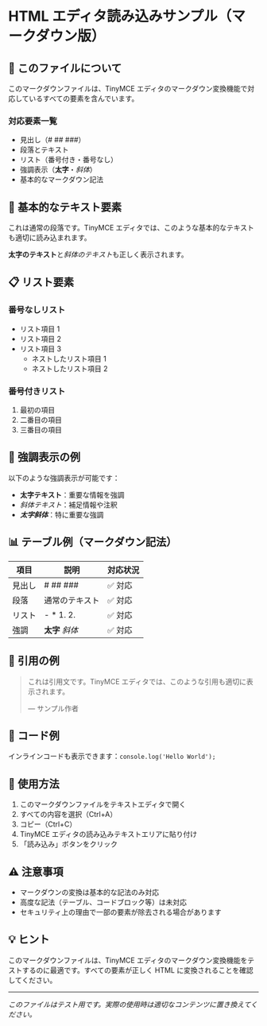 # HTML エディタ読み込みサンプル（マークダウン版）

## 📝 このファイルについて

このマークダウンファイルは、TinyMCE エディタのマークダウン変換機能で対応しているすべての要素を含んでいます。

### 対応要素一覧

- 見出し（# ## ###）
- 段落とテキスト
- リスト（番号付き・番号なし）
- 強調表示（**太字**・_斜体_）
- 基本的なマークダウン記法

## 🎯 基本的なテキスト要素

これは通常の段落です。TinyMCE エディタでは、このような基本的なテキストも適切に読み込まれます。

**太字のテキスト**と*斜体のテキスト*も正しく表示されます。

## 📋 リスト要素

### 番号なしリスト

- リスト項目 1
- リスト項目 2
- リスト項目 3
  - ネストしたリスト項目 1
  - ネストしたリスト項目 2

### 番号付きリスト

1. 最初の項目
2. 二番目の項目
3. 三番目の項目

## 🎨 強調表示の例

以下のような強調表示が可能です：

- **太字テキスト**：重要な情報を強調
- _斜体テキスト_：補足情報や注釈
- **_太字斜体_**：特に重要な強調

## 📊 テーブル例（マークダウン記法）

| 項目   | 説明            | 対応状況 |
| ------ | --------------- | -------- |
| 見出し | # ## ###        | ✅ 対応  |
| 段落   | 通常のテキスト  | ✅ 対応  |
| リスト | - \* 1. 2.      | ✅ 対応  |
| 強調   | **太字** _斜体_ | ✅ 対応  |

## 💬 引用の例

> これは引用文です。TinyMCE エディタでは、このような引用も適切に表示されます。
>
> — サンプル作者

## 📝 コード例

インラインコードも表示できます：`console.log('Hello World');`

## 🎯 使用方法

1. このマークダウンファイルをテキストエディタで開く
2. すべての内容を選択（Ctrl+A）
3. コピー（Ctrl+C）
4. TinyMCE エディタの読み込みテキストエリアに貼り付け
5. 「読み込み」ボタンをクリック

## ⚠️ 注意事項

- マークダウンの変換は基本的な記法のみ対応
- 高度な記法（テーブル、コードブロック等）は未対応
- セキュリティ上の理由で一部の要素が除去される場合があります

## 💡 ヒント

このマークダウンファイルは、TinyMCE エディタのマークダウン変換機能をテストするのに最適です。すべての要素が正しく HTML に変換されることを確認してください。

---

_このファイルはテスト用です。実際の使用時は適切なコンテンツに置き換えてください。_
